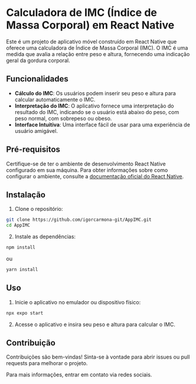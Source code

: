 # Calculadora de IMC (Índice de Massa Corporal) em React Native

Este é um projeto de aplicativo móvel construído em React Native que oferece uma calculadora de Índice de Massa Corporal (IMC). O IMC é uma medida que avalia a relação entre peso e altura, fornecendo uma indicação geral da gordura corporal.

## Funcionalidades

- **Cálculo do IMC**: Os usuários podem inserir seu peso e altura para calcular automaticamente o IMC.
- **Interpretação do IMC**: O aplicativo fornece uma interpretação do resultado do IMC, indicando se o usuário está abaixo do peso, com peso normal, com sobrepeso ou obeso.
- **Interface Intuitiva**: Uma interface fácil de usar para uma experiência de usuário amigável.

## Pré-requisitos

Certifique-se de ter o ambiente de desenvolvimento React Native configurado em sua máquina. Para obter informações sobre como configurar o ambiente, consulte a [documentação oficial do React Native](https://reactnative.dev/docs/environment-setup).

## Instalação

1. Clone o repositório:

```bash
git clone https://github.com/igorcarmona-git/AppIMC.git
cd AppIMC
```

2. Instale as dependências:
   
```bash
npm install
```
ou 
```bash
yarn install
```

## Uso
1. Inicie o aplicativo no emulador ou dispositivo físico:
```bash
npx expo start
```
2. Acesse o aplicativo e insira seu peso e altura para calcular o IMC.

## Contribuição
Contribuições são bem-vindas! Sinta-se à vontade para abrir issues ou pull requests para melhorar o projeto.

Para mais informações, entrar em contato via redes sociais.



